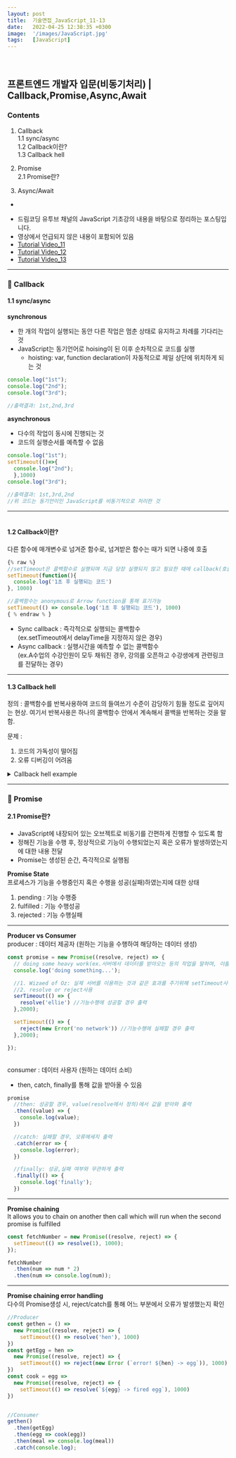 ```yaml
---
layout: post
title:  기술면접_JavaScript_11-13
date:   2022-04-25 12:38:35 +0300
image:  '/images/JavaScript.jpg'
tags:   [JavaScript]
---
```

<br/>

## 프론트엔드 개발자 입문(비동기처리) | Callback,Promise,Async,Await<br/>

### Contents <br/>
1. Callback<br/>
  1.1 sync/async<br/>
  1.2 Callback이란?<br/>
  1.3 Callback hell<br/>
2. Promise<br/>
  2.1 Promise란?<br/>

3. Async/Await<br/>
  -

* 드림코딩 유투브 채널의 JavaScript 기초강의 내용을 바탕으로 정리하는 포스팅입니다. <br/>
* 영상에서 언급되지 않은 내용이 포함되어 있음<br/>
* [Tutorial Video_11](https://www.youtube.com/watch?v=s1vpVCrT8f4&list=PLv2d7VI9OotTVOL4QmPfvJWPJvkmv6h-2&index=11)<br/>
* [Tutorial Video_12](https://www.youtube.com/watch?v=JB_yU6Oe2eE&list=PLv2d7VI9OotTVOL4QmPfvJWPJvkmv6h-2&index=12)<br/>
* [Tutorial Video_13](https://www.youtube.com/watch?v=aoQSOZfz3vQ&list=PLv2d7VI9OotTVOL4QmPfvJWPJvkmv6h-2&index=13)<br/>

___

### :bell: Callback<br/>
#### 1.1 sync/async<br/>
**synchronous**<br/>
  - 한 개의 작업이 실행되는 동안 다른 작업은 멈춘 상태로 유지하고 차례를 기다리는 것<br/>
  - JavaScript는 동기언어로 hoising이 된 이후 순차적으로 코드를 실행<br/>
    * hoisting: var, function declaration이 자동적으로 제일 상단에 위치하게 되는 것<br/>

```javascript
console.log("1st");
console.log("2nd");
console.log("3rd");

//출력결과: 1st,2nd,3rd
```

**asynchronous**<br/>
  - 다수의 작업이 동시에 진행되는 것<br/>
  - 코드의 실행순서를 예측할 수 없음<br/>

```javascript
console.log("1st");
setTimeout(()=>{
  console.log("2nd");
  },1000)
console.log("3rd");

//출력결과: 1st,3rd,2nd
//위 코드는 동기언이인 JavaScript를 비동기적으로 처리한 것
```

___

#### <br/>1.2 Callback이란?<br/>
다른 함수에 매개변수로 넘겨준 함수로, 넘겨받은 함수는 때가 되면 나중에 호출<br/>
```javascript
{% raw %}
//setTimeout은 콜백함수로 실행되며 지금 당장 실행되지 않고 필요한 때에 callback(호출)하여 사용
setTimeout(function(){
  console.log('1초 후 실행되는 코드')
}, 1000) 

//콜백함수는 anonymous로 Arrow function을 통해 표기가능
setTimeout(() => console.log('1초 후 실행되는 코드'), 1000)
{ % endraw % }
```
* Sync callback : 즉각적으로 실행되는 콜백함수 <br/>
  (ex.setTimeout에서 delayTime을 지정하지 않은 경우)<br/>
* Async callback : 실행시간을 예측할 수 없는 콜백함수 <br/>
  (ex.A수업의 수강인원이 모두 채워진 경우, 강의를 오픈하고 수강생에게 관련링크를 전달하는 경우)<br/>

___

#### 1.3 Callback hell<br/>
정의 : 콜백함수를 반복사용하여 코드의 들여쓰기 수준이 감당하기 힘들 정도로 깊어지는 현상. 여기서 반복사용은 하나의 콜백함수 안에서 계속해서 콜백을 반복하는 것을 말함.<br/>

문제 : <br/>
  1. 코드의 가독성이 떨어짐<br/>
  2. 오류 디버깅이 어려움<br/>

<details>
<summary>Callback hell example</summary>
<div markdown="1">

```javascript
{% raw %}
class UserStorage {
  //사용자 데이터를 서버에서 받아오는 코드
  loginUser(id, password, onSucess, onError) {
    setTimeout(() => {
      if (
        (id === 'ellie' && password == 'dream') ||
        (id === 'coder' && password == 'academy')
      ) {
        onSucess(id);
      } else {
        onError(new Erorr('not found'));
      }
    }, 2000);
  }

  //사용자의 역할(ex.손님,정회원)을 서버에서 받아오는 코드
  getRoles(user, onSucess, onError){
    setTimeout(() => {
      if (user === 'ellie') {
        onSucess({ name: 'ellie', role: 'admin' });
      } else {
        onError(new Error('no access'));
      }
    }, 1000);
  }
}


  /*---------------------------------------------------------*/

  const userStorage = new UserStorage(); //userStorage class delaration
  const id = prompt('enter your id');
  const password = prompt('enter your password');

  //userStorage 사용하여 로그인
  userStorage.loginUser( 
    id, 
    password, 
    user => { //1st Callback
      userStorage.getRoles(
        user,
        userWithRole => { //2nd Callback
          alert(
            `Hello ${userWithRole.name}, you have a ${userWithRole.role} role`
          );
        },
        error => { //3rd Callback
          console.log(error);
        }
      );
    },
    error => { //4th Callback
      console.log(error);
    }
);
{ % endraw % }
```
</div>
</details>

___


### :bell: Promise<br/>
#### 2.1 Promise란?<br/>
- JavaScript에 내장되어 있는 오브젝트로 비동기를 간편하게 진행할 수 있도록 함<br/>
- 정해진 기능을 수행 후, 정상적으로 기능이 수행되었는지 혹은 오류가 발생하였는지에 대한 내용 전달<br/>
- Promise는 생성된 순간, 즉각적으로 실행됨<br/>

**Promise State**<br/>
프로세스가 기능을 수행중인지 혹은 수행을 성공(실패)하였는지에 대한 상태<br/>
1. pending : 기능 수행중<br/>
2. fulfilled : 기능 수행성공<br/>
3. rejected : 기능 수행실패<br/>

___

**Producer vs Consumer**<br/>
producer : 데이터 제공자 (원하는 기능을 수행하여 해당하는 데이터 생성)<br/>

```javascript
const promise = new Promise((resolve, reject) => {
  // doing some heavy work(ex.서버에서 데이터를 받아오는 등의 작업을 말하며, 이를 동기적으로 실행할 경우 비효율적이므로 Promise를 사용하여 비동기적으로 실행하도록 함)
  console.log('doing something...');

  //1. Wizaed of Oz: 실제 서버를 이용하는 것과 같은 효과를 주기위해 setTimeout사용
  //2. resolve or reject사용
  serTimeout(() => {
    resolve('ellie') //기능수행에 성공할 경우 출력
  },2000);

  setTimeout(() => {
    reject(new Error('no network')) //기능수행에 실패할 경우 출력
  },2000);

});
```

<br/>consumer : 데이터 사용자 (원하는 데이터 소비)<br/>
  - then, catch, finally를 통해 값을 받아올 수 있음<br/>

```javascript
promise
  //then: 성공할 경우, value(resolve에서 정의)에서 값을 받아와 출력
  .then((value) => {
    console.log(value);
  })

  //catch: 실패할 경우, 오류메세지 출력
  .catch(error => {
    console.log(error);
  })

  //finally: 성공,실패 여부와 무관하게 출력
  .finally(() => {
    console.log('finally');
  })
```

___

**Promise chaining**<br/>
It allows you to chain on another then call which will run when the second promise is fulfilled<br/>

```javascript
const fetchNumber = new Promise((resolve, reject) => {
  setTimeout(() => resolve(1), 1000);
});

fetchNumber
  .then(num => num * 2)
  .then(num => console.log(num));
```

___

**Promise chaining error handling**<br/>
다수의 Promise생성 시, reject/catch를 통해 어느 부분에서 오류가 발생했는지 확인 <br/>

```javascript
//Producer
const gethen = () =>
  new Promise((resolve, reject) => {
    setTimeout(() => resolve('hen'), 1000)
})
const getEgg = hen =>
  new Promise((resolve, reject) => {
    setTimeout(() => reject(new Error (`error! ${hen} -> egg`)), 1000)
})
const cook = egg =>
  new Promise((resolve, reject) => {
    setTimeout(() => resolve(`${egg} -> fired egg`), 1000)
})


//Consumer
gethen()
  .then(getEgg)
  .then(egg => cook(egg))
  .then(meal => console.log(meal))
  .catch(console.log);

```



